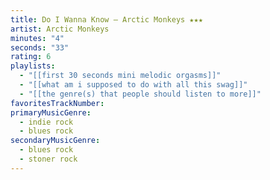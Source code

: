 ```yaml
---
title: Do I Wanna Know — Arctic Monkeys ★★★
artist: Arctic Monkeys
minutes: "4"
seconds: "33"
rating: 6
playlists:
  - "[[first 30 seconds mini melodic orgasms]]"
  - "[[what am i supposed to do with all this swag]]"
  - "[[the genre(s) that people should listen to more]]"
favoritesTrackNumber:
primaryMusicGenre:
  - indie rock
  - blues rock
secondaryMusicGenre:
  - blues rock
  - stoner rock
---
```

